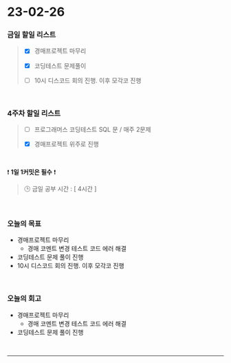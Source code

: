 # 23-02-26
### 금일 할일 리스트
> - [x]  경매프로젝트 마무리
>
> - [x]  코딩테스트 문제풀이
>
> - [ ]  10시 디스코드 회의 진행. 이후 모각코 진행


<br/>

### 4주차 할일 리스트  
> - [ ]  프로그래머스 코딩테스트 SQL 문 / 매주 2문제  
>
> - [x]  경매프로젝트 위주로 진행

<br/>

❗ **1일 1커밋은 필수** ❗
> 🕒 금일 공부 시간 : [ 4시간 ]
  
<br/>

### 오늘의 목표
- 경매프로젝트 마무리
    - 경매 코멘트 변경 테스트 코드 에러 해결
- 코딩테스트 문제 풀이 진행
- 10시 디스코드 회의 진행. 이후 모각코 진행

<br>

### 오늘의 회고
- 경매프로젝트 마무리
    - 경매 코멘트 변경 테스트 코드 에러 해결
- 코딩테스트 문제 풀이 진행

<br/>

------------  